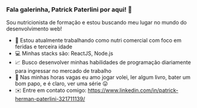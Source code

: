 ### Fala galerinha, Patrick Paterlini por aqui! 👋

Sou nutricionista de formação e estou buscando meu lugar no mundo do desenvolvimento web!

- :apple: Estou atualmente trabalhando como nutri comercial com foco em feridas e terceira idade
- 💻 Minhas stacks são: ReactJS, Node.js
- 📈 Busco desenvolver minhas habilidades de programação diariamente para ingressar no mercado de trabalho
- 💬 Nas minhas horas vagas eu amo jogar volei, ler algum livro, bater um bom papo, e é claro, ver uma série 😛
- ✉️ Entre em contato comigo: https://www.linkedin.com/in/patrick-herman-paterlini-321711139/
